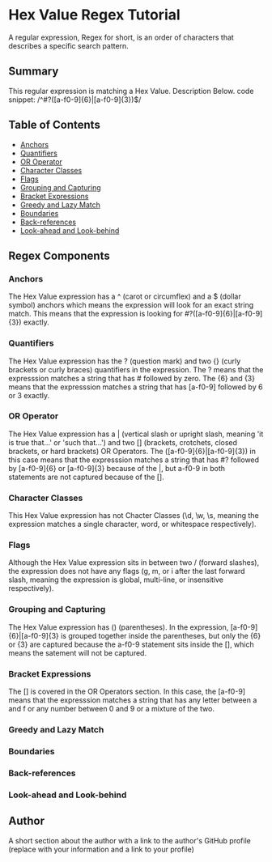 # Hex Value Regex Tutorial
A regular expression, Regex for short, is an order of characters that describes a specific search pattern.

## Summary
This regular expression is matching a Hex Value. Description Below.
code snippet: /^#?([a-f0-9]{6}|[a-f0-9]{3})$/

## Table of Contents

- [Anchors](#anchors)
- [Quantifiers](#quantifiers)
- [OR Operator](#or-operator)
- [Character Classes](#character-classes)
- [Flags](#flags)
- [Grouping and Capturing](#grouping-and-capturing)
- [Bracket Expressions](#bracket-expressions)
- [Greedy and Lazy Match](#greedy-and-lazy-match)
- [Boundaries](#boundaries)
- [Back-references](#back-references)
- [Look-ahead and Look-behind](#look-ahead-and-look-behind)

## Regex Components
### Anchors
The Hex Value expression has a ^ (carot or circumflex) and a $ (dollar symbol) anchors which means the expression will look for an exact string match. This means that the expression is looking for #?([a-f0-9]{6}|[a-f0-9]{3}) exactly.

### Quantifiers
The Hex Value expression has the ? (question mark) and two {} (curly brackets or curly braces) quantifiers in the expression. The ? means that the expresssion matches a string that has # followed by zero. The {6} and {3} means that the expresssion matches a string that has [a-f0-9] followed by 6 or 3 exactly.

### OR Operator
The Hex Value expression has a | (vertical slash or upright slash, meaning 'it is true that...' or 'such that...') and two [] (brackets, crotchets, closed brackets, or hard brackets) OR Operators. The ([a-f0-9]{6}|[a-f0-9]{3}) in this case means that the expresssion matches a string that has #? followed by [a-f0-9]{6} or [a-f0-9]{3} because of the |, but a-f0-9 in both statements are not captured because of the [].

### Character Classes
This Hex Value expression has not Chacter Classes (\d, \w, \s, meaning the expression matches a single character, word, or whitespace respectively).

### Flags
Although the Hex Value expression sits in between two / (forward slashes), the expression does not have any flags (g, m, or i after the last forward slash, meaning the expression is global, multi-line, or insensitive respectively).

### Grouping and Capturing
The Hex Value expression has () (parentheses). In the expression, [a-f0-9]{6}|[a-f0-9]{3} is grouped together inside the parentheses, but only the {6} or {3} are captured because the a-f0-9 statement sits inside the [], which means the satement will not be captured.

### Bracket Expressions
The [] is covered in the OR Operators section. In this case, the [a-f0-9] means that the expresssion matches a string that has any letter between a and f or any number between 0 and 9 or a mixture of the two.  
### Greedy and Lazy Match

### Boundaries

### Back-references

### Look-ahead and Look-behind

## Author

A short section about the author with a link to the author's GitHub profile (replace with your information and a link to your profile)
